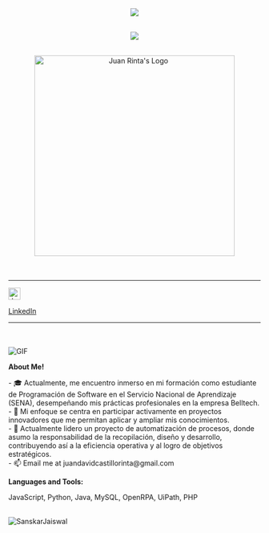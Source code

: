 <p align="center">
 <br><br>
 <img src="https://readme-typing-svg.herokuapp.com/?lines=Hey,+I'm+Juan+Rinta!!&center=true&width=360&height=30"><br>
</p>
<p align="center">
 <br>
 <img src="https://readme-typing-svg.herokuapp.com/?lines=Welcome+to+my+Github+Profile!!&center=true&width=360&height=30">
 <br><br>
</p>
<div align="center">
  <img align="center" alt="Juan Rinta's Logo" width="400px" src="https://i.imgur.com/YS3w9Vu.jpg" />
</div>

<br/>
<br/>

<hr>

<a href="https://www.linkedin.com/in/juancastillor/">
  <img align="center" alt="Juan Rinta's LinkedIn" width="24px" src="https://img.icons8.com/nolan/96/linkedin.png" />
  <p>LinkedIn</p>
</a>

<hr>

<br/>
<br/>
  <img align="center" alt="GIF" src="https://media.giphy.com/media/LmNwrBhejkK9EFP504/giphy.gif" />
</div>

**About Me!**

<p align="left">
- 🎓 Actualmente, me encuentro inmerso en mi formación como estudiante de Programación de Software en el Servicio Nacional de Aprendizaje (SENA), desempeñando mis prácticas profesionales en la empresa Belltech.<br>
- 🚀 Mi enfoque se centra en participar activamente en proyectos innovadores que me permitan aplicar y ampliar mis conocimientos.<br>
- 🤖 Actualmente lidero un proyecto de automatización de procesos, donde asumo la responsabilidad de la recopilación, diseño y desarrollo, contribuyendo así a la eficiencia operativa y al logro de objetivos estratégicos. <br>
- 📫 Email me at juandavidcastillorinta@gmail.com<br>
</p>




**Languages and Tools:**  
<div>
<p>JavaScript, Python, Java, MySQL, OpenRPA, UiPath, PHP</p>
<br>
<img align="center" src="https://github-readme-streak-stats.herokuapp.com/?user=juanrinta&count_private=true&theme=radical" alt="SanskarJaiswal" />
</div>